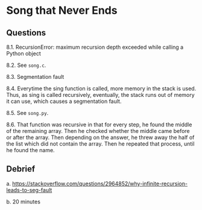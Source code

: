 # Song that Never Ends

## Questions

8.1. RecursionError: maximum recursion depth exceeded while calling a Python object

8.2. See `song.c`.

8.3. Segmentation fault

8.4. Everytime the sing function is called, more memory in the stack is used.  Thus, as sing is called recursively, eventually, the stack runs out of memory it can use, which causes a segmentation fault.

8.5. See `song.py`.

8.6. That function was recursive in that for every step, he found the middle of the remaining array.  Then he checked whether the middle came before or after the array.  Then depending on the answer, he threw away the half of the list which did not contain the array.  Then he repeated that process, until he found the name.

## Debrief

a. https://stackoverflow.com/questions/2964852/why-infinite-recursion-leads-to-seg-fault

b. 20 minutes
